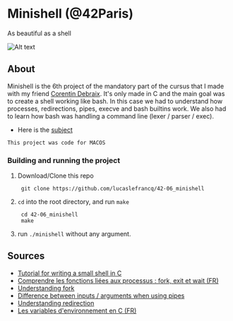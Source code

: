 # Minishell (@42Paris)

As beautiful as a shell

![Alt text](https://github.com/lucaslefrancq/42-06_minishell/blob/master/minishell_example.png)

## About

Minishell is the 6th project of the mandatory part of the cursus that I made with my friend [Corentin Debraix][1].
It's only made in C and the main goal was to create a shell working like bash.
In this case we had to understand how processes, redirections, pipes, execve and bash builtins work.
We also had to learn how bash was handling a command line (lexer / parser / exec).

- Here is the [subject][2]

`This project was code for MACOS`

### Building and running the project

1. Download/Clone this repo

        git clone https://github.com/lucaslefrancq/42-06_minishell
2. `cd` into the root directory, and run `make`

        cd 42-06_minishell
        make

3.  run `./minishell` without any argument.
    
## Sources

- [Tutorial for writing a small shell in C][5]
- [Comprendre les fonctions liées aux processus : fork, exit et wait (FR)][6]
- [Understanding fork][7]
- [Difference between inputs / arguments when using pipes][8]
- [Understanding redirection][3]
- [Les variables d'environnement en C (FR)][4]


[1]: https://github.com/codebrai
[2]: https://github.com/lucaslefrancq/42-06_minishell/blob/main/minishell.en.subject.pdf
[8]: https://superuser.com/questions/178796/understanding-how-inputs-are-sent-to-pipes-in-bash/178798#178798
[3]: https://www.cs.rutgers.edu/~pxk/416/notes/c-tutorials/dup2.html
[4]: http://supertos.free.fr/supertos.php?page=950
[5]: https://brennan.io/2015/01/16/write-a-shell-in-c/
[6]: http://pageperso.lif.univ-mrs.fr/~luigi.santocanale/teaching/0506teaching/SYSTEME/lecture2.handout.pdf
[7]: https://www.geeksforgeeks.org/fork-system-call/#:~:text=Fork%20system%20call%20is%20used,the%20fork()%20system%20call.